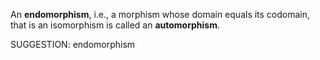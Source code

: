 An **endomorphism**, i.e., a morphism whose domain equals its codomain, that is an isomorphism is called an **automorphism**.

SUGGESTION: endomorphism